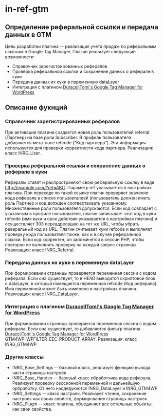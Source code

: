 # in-ref-gtm
## Определение реферальной ссылки и передача данных в GTM

Цель разработки плагина -- реализация учета продаж по реферальным ссылкам в Google Tag Manager. Плагин реализует следующие возможности:
* Справочник зарегистрированных рефералов
* Проверка реферальной ссылки и сохранение данных о реферале в куки
* Передача данных их куки в переменную dataLayer
* Интеграция с плагином [DuracellTomi's Google Tag Manager for WordPress](https://ru.wordpress.org/plugins/duracelltomi-google-tag-manager/)

## Описание фукнций
### Справочник зарегистрированных рефералов
При активации плагина создается новая роль пользователей referral (Партнер) на базе роли Subscriber. 
В профиль пользователя добавляется мета-поле refcode ("Код партнера"). Эта информация используется для проверки корректности кода партнера.
Реализация: класс INRG_User.

### Проверка реферальной ссылки и сохранение данных о реферале в куки
Рефералы ставят и распространяют свою реферальную ссылку в виде http://example.com/?ref=ABC. Параметр ref указывается в настройках плагина.
При переходе по такой ссылке плагин проверяет значение кода реферала в списке пользовталеей (пользователь должен иметь роль Партнер и код должден соотвествовать указанному. Множественные роли пользователя допускаются. 
Если код совпадает с указанным в профиле пользователя, плагин записывает этот код в куки refcode (имя куки и срок действия указывается в настройках плагина) и осуществляет 303 переадресацию на тот же URL, чтобы убрать реверальный код из URL.
Плагин считывает куки refcode и выполняет проверку кода пользователя также, как и в случае реферальной ссылки. 
Если код корректен, он запоминется в сессии PHP, чтобы повторно не выполнять проверку на каждый запрос страницы.  
Реализация: класс INRG_Referral.

### Передача данных их куки в переменную dataLayer
При формировании страницы проверяется переменная сессии с кодом реферала. Если она существует, то в HEAD выводится скриптовой блок с dataLayer, в который помещается переменная refcode (Код реферала). Имя переменной может быть изменено в настройках планина. 
Реализация: класс INRG_DataLayer.

### Интеграция с плагином [DuracellTomi's Google Tag Manager for WordPress](https://ru.wordpress.org/plugins/duracelltomi-google-tag-manager/)
При формировании страницы проверяется переменная сессии с кодом реферала. Если она существует, то добавляется фильтр плагина [DuracellTomi's Google Tag Manager for WordPress](https://ru.wordpress.org/plugins/duracelltomi-google-tag-manager) GTM4WP_WPFILTER_EEC_PRODUCT_ARRAY. 
Реализация: класс INRG_GTM4WP.

### Другие классы
* INRG_Base_Settings -- базовый класс, реализует функцию вывода части страницы настроек
* INRG_Base_Handler -- базовый класс обработчика кода реферала. Реализует проверку сессионной переменной и дальнейшую орбработку. От него насдедуюются INRG_DataLayer и INRG_GTM4WP
* INRG_Settings -- класс настроек. Реализует чтение, сохранение настроек как своих свойств, формирование страницы настроек
* INRG_Plugin -- класс плагина, объединяет все остальные объекты, как свои свойства.

